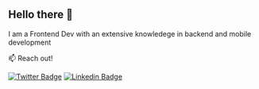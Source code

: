 ## Hello there 👋

I am a Frontend Dev with an extensive knowledege in backend and mobile development

:mailbox: Reach out!

[![Twitter Badge](https://img.shields.io/badge/-@benjeee_-1ca0f1?style=flat&labelColor=1ca0f1&logo=twitter&logoColor=white)](https://twitter.com/benjeee_) [![Linkedin Badge](https://img.shields.io/badge/-Benjamin_Bala-0e76a8?style=flat&labelColor=0e76a8&logo=linkedin&logoColor=white)]([https://www.linkedin.com/in/eniola-osabiya/](https://www.linkedin.com/in/benjamin-bala-1250b4209/))


<!-- #### Technologies I Use ⚡️

![JavaScript](https://img.shields.io/static/v1?style=for-the-badge&message=JavaScript&color=222222&logo=JavaScript&logoColor=F7DF1E&label=) ![TypeScript](https://img.shields.io/static/v1?style=for-the-badge&message=TypeScript&color=3178C6&logo=TypeScript&logoColor=FFFFFF&label=)  ![Node.js](https://img.shields.io/static/v1?style=for-the-badge&message=Node.js&color=339933&logo=Node.js&logoColor=FFFFFF&label=) ![React](https://img.shields.io/static/v1?style=for-the-badge&message=React&color=222222&logo=React&logoColor=61DAFB&label=)  ![Next.js](https://img.shields.io/static/v1?style=for-the-badge&message=Next.js&color=000000&logo=Next.js&logoColor=FFFFFF&label=)

![MongoDB](https://img.shields.io/static/v1?style=for-the-badge&message=MongoDB&color=47A248&logo=MongoDB&logoColor=FFFFFF&label=) ![MySQL](https://img.shields.io/static/v1?style=for-the-badge&message=MySQL&color=4479A1&logo=MySQL&logoColor=FFFFFF&label=) 

#### Work 

Portfolio: https://benjee.netlify.app/ -->
